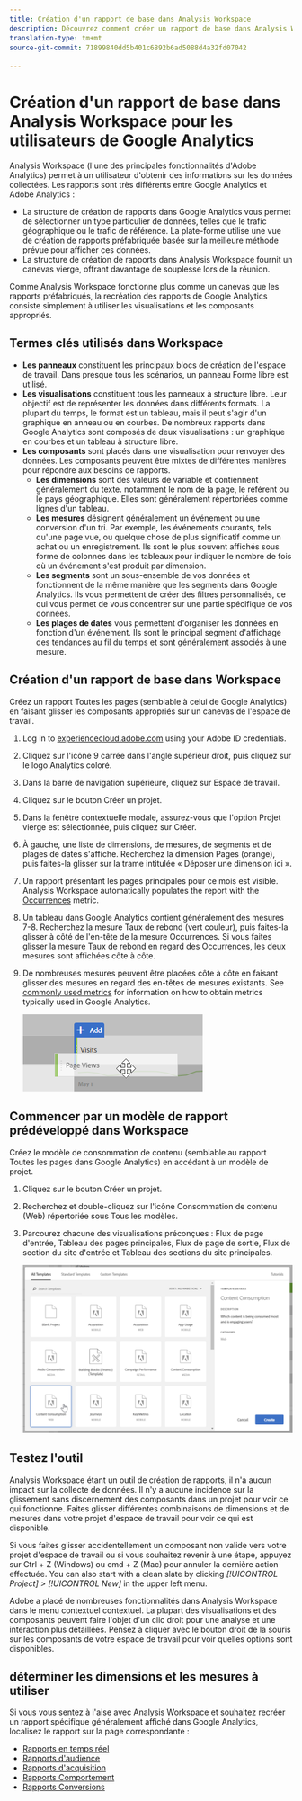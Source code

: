 ```yaml
---
title: Création d'un rapport de base dans Analysis Workspace
description: Découvrez comment créer un rapport de base dans Analysis Workspace dans un format destiné aux utilisateurs familiarisés avec des outils tiers tels que Google Analytics.
translation-type: tm+mt
source-git-commit: 71899840dd5b401c6892b6ad5088d4a32fd07042

---
```



# Création d&#39;un rapport de base dans Analysis Workspace pour les utilisateurs de Google Analytics

Analysis Workspace (l&#39;une des principales fonctionnalités d&#39;Adobe Analytics) permet à un utilisateur d&#39;obtenir des informations sur les données collectées. Les rapports sont très différents entre Google Analytics et Adobe Analytics :

* La structure de création de rapports dans Google Analytics vous permet de sélectionner un type particulier de données, telles que le trafic géographique ou le trafic de référence. La plate-forme utilise une vue de création de rapports préfabriquée basée sur la meilleure méthode prévue pour afficher ces données.
* La structure de création de rapports dans Analysis Workspace fournit un canevas vierge, offrant davantage de souplesse lors de la réunion.

Comme Analysis Workspace fonctionne plus comme un canevas que les rapports préfabriqués, la recréation des rapports de Google Analytics consiste simplement à utiliser les visualisations et les composants appropriés.

## Termes clés utilisés dans Workspace

* **Les panneaux** constituent les principaux blocs de création de l&#39;espace de travail. Dans presque tous les scénarios, un panneau Forme libre est utilisé.
* **Les visualisations** constituent tous les panneaux à structure libre. Leur objectif est de représenter les données dans différents formats. La plupart du temps, le format est un tableau, mais il peut s&#39;agir d&#39;un graphique en anneau ou en courbes. De nombreux rapports dans Google Analytics sont composés de deux visualisations : un graphique en courbes et un tableau à structure libre.
* **Les composants** sont placés dans une visualisation pour renvoyer des données. Les composants peuvent être mixtes de différentes manières pour répondre aux besoins de rapports.
   * **Les dimensions** sont des valeurs de variable et contiennent généralement du texte. notamment le nom de la page, le référent ou le pays géographique. Elles sont généralement répertoriées comme lignes d&#39;un tableau.
   * **Les mesures** désignent généralement un événement ou une conversion d&#39;un tri. Par exemple, les événements courants, tels qu&#39;une page vue, ou quelque chose de plus significatif comme un achat ou un enregistrement. Ils sont le plus souvent affichés sous forme de colonnes dans les tableaux pour indiquer le nombre de fois où un événement s&#39;est produit par dimension.
   * **Les segments** sont un sous-ensemble de vos données et fonctionnent de la même manière que les segments dans Google Analytics. Ils vous permettent de créer des filtres personnalisés, ce qui vous permet de vous concentrer sur une partie spécifique de vos données.
   * **Les plages de dates** vous permettent d&#39;organiser les données en fonction d&#39;un événement. Ils sont le principal segment d&#39;affichage des tendances au fil du temps et sont généralement associés à une mesure.

## Création d&#39;un rapport de base dans Workspace

Créez un rapport Toutes les pages (semblable à celui de Google Analytics) en faisant glisser les composants appropriés sur un canevas de l&#39;espace de travail.

1. Log in to [experiencecloud.adobe.com](https://experiencecloud.adobe.com) using your Adobe ID credentials.
2. Cliquez sur l&#39;icône 9 carrée dans l&#39;angle supérieur droit, puis cliquez sur le logo Analytics coloré.
3. Dans la barre de navigation supérieure, cliquez sur Espace de travail.
4. Cliquez sur le bouton Créer un projet.
5. Dans la fenêtre contextuelle modale, assurez-vous que l&#39;option Projet vierge est sélectionnée, puis cliquez sur Créer.
6. À gauche, une liste de dimensions, de mesures, de segments et de plages de dates s&#39;affiche. Recherchez la dimension Pages (orange), puis faites-la glisser sur la trame intitulée « Déposer une dimension ici ».
7. Un rapport présentant les pages principales pour ce mois est visible. Analysis Workspace automatically populates the report with the [Occurrences](../../../components/c-variables/c-metrics/metrics-occurrences.md) metric.
8. Un tableau dans Google Analytics contient généralement des mesures 7-8. Recherchez la mesure Taux de rebond (vert couleur), puis faites-la glisser à côté de l&#39;en-tête de la mesure Occurrences. Si vous faites glisser la mesure Taux de rebond en regard des Occurrences, les deux mesures sont affichées côte à côte.
9. De nombreuses mesures peuvent être placées côte à côte en faisant glisser des mesures en regard des en-têtes de mesures existants. See [commonly used metrics](common-metrics.md) for information on how to obtain metrics typically used in Google Analytics.

   ![Nouvelle mesure](../assets/new_metric.png)

## Commencer par un modèle de rapport prédéveloppé dans Workspace

Créez le modèle de consommation de contenu (semblable au rapport Toutes les pages dans Google Analytics) en accédant à un modèle de projet.

1. Cliquez sur le bouton Créer un projet.
2. Recherchez et double-cliquez sur l&#39;icône Consommation de contenu (Web) répertoriée sous Tous les modèles.
3. Parcourez chacune des visualisations préconçues : Flux de page d&#39;entrée, Tableau des pages principales, Flux de page de sortie, Flux de section du site d&#39;entrée et Tableau des sections du site principales.

   ![Sélection de modèles](../assets/content_consumption_template.png)

## Testez l&#39;outil

Analysis Workspace étant un outil de création de rapports, il n&#39;a aucun impact sur la collecte de données. Il n&#39;y a aucune incidence sur la glissement sans discernement des composants dans un projet pour voir ce qui fonctionne. Faites glisser différentes combinaisons de dimensions et de mesures dans votre projet d&#39;espace de travail pour voir ce qui est disponible.

Si vous faites glisser accidentellement un composant non valide vers votre projet d&#39;espace de travail ou si vous souhaitez revenir à une étape, appuyez sur Ctrl + Z (Windows) ou cmd + Z (Mac) pour annuler la dernière action effectuée. You can also start with a clean slate by clicking *[!UICONTROL Project] &gt; [!UICONTROL New]* in the upper left menu.

Adobe a placé de nombreuses fonctionnalités dans Analysis Workspace dans le menu contextuel contextuel. La plupart des visualisations et des composants peuvent faire l&#39;objet d&#39;un clic droit pour une analyse et une interaction plus détaillées. Pensez à cliquer avec le bouton droit de la souris sur les composants de votre espace de travail pour voir quelles options sont disponibles.

## déterminer les dimensions et les mesures à utiliser

Si vous vous sentez à l&#39;aise avec Analysis Workspace et souhaitez recréer un rapport spécifique généralement affiché dans Google Analytics, localisez le rapport sur la page correspondante :

* [Rapports en temps réel](realtime-reports.md)
* [Rapports d&#39;audience](audience-reports.md)
* [Rapports d&#39;acquisition](acquisition-reports.md)
* [Rapports Comportement](behavior-reports.md)
* [Rapports Conversions](conversions-reports.md)
